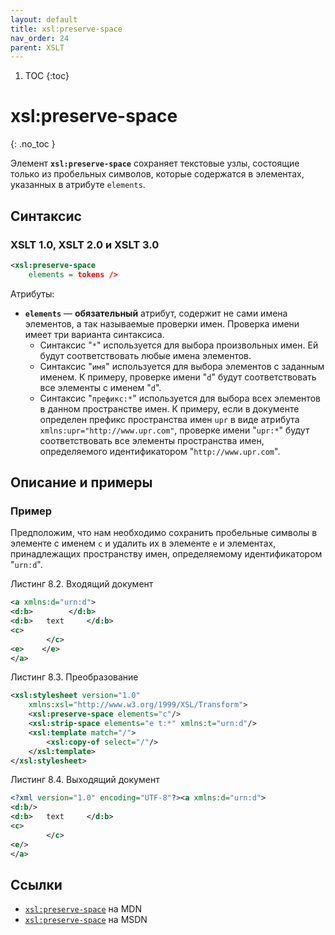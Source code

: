 ```yaml
---
layout: default
title: xsl:preserve-space
nav_order: 24
parent: XSLT
---
```


<!-- prettier-ignore-start -->
1. TOC
{:toc}

# xsl:preserve-space
{: .no_toc }
<!-- prettier-ignore-end -->

Элемент **`xsl:preserve-space`** сохраняет текстовые узлы, состоящие только из пробельных символов, которые содержатся в элементах, указанных в атрибуте `elements`.

## Синтаксис

### XSLT 1.0, XSLT 2.0 и XSLT 3.0

```xml
<xsl:preserve-space
    elements = tokens />
```

Атрибуты:

- **`elements`** — **обязательный** атрибут, содержит не сами имена элементов, а так называемые проверки имен. Проверка имени имеет три варианта синтаксиса.
  - Синтаксис "`*`" используется для выбора произвольных имен. Ей будут соответствовать любые имена элементов.
  - Синтаксис "`имя`" используется для выбора элементов с заданным именем. К примеру, проверке имени "`d`" будут соответствовать все элементы с именем "`d`".
  - Синтаксис "`префикс:*`" используется для выбора всех элементов в данном пространстве имен. К примеру, если в документе определен префикс пространства имен `upr` в виде атрибута `xmlns:upr="http://www.upr.com"`, проверке имени "`upr:*`" будут соответствовать все элементы пространства имен, определяемого идентификатором "`http://www.upr.com`".

## Описание и примеры

### Пример

Предположим, что нам необходимо сохранить пробельные символы в элементе с именем `c` и удалить их в элементе `e` и элементах, принадлежащих пространству имен, определяемому идентификатором "`urn:d`".

Листинг 8.2. Входящий документ

```xml
<a xmlns:d="urn:d">
<d:b>        </d:b>
<d:b>   text     </d:b>
<c>
        </c>
<e>    </e>
</a>
```

Листинг 8.3. Преобразование

```xml
<xsl:stylesheet version="1.0"
    xmlns:xsl="http://www.w3.org/1999/XSL/Transform">
    <xsl:preserve-space elements="c"/>
    <xsl:strip-space elements="e t:*" xmlns:t="urn:d"/>
    <xsl:template match="/">
        <xsl:copy-of select="/"/>
    </xsl:template>
</xsl:stylesheet>
```

Листинг 8.4. Выходящий документ

```xml
<?xml version="1.0" encoding="UTF-8"?><a xmlns:d="urn:d">
<d:b/>
<d:b>   text     </d:b>
<c>
        </c>
<e/>
</a>
```

## Ссылки

- [`xsl:preserve-space`](https://developer.mozilla.org/en/XSLT/preserve-space) на MDN
- [`xsl:preserve-space`](https://msdn.microsoft.com/en-us/library/ms256144.aspx) на MSDN
